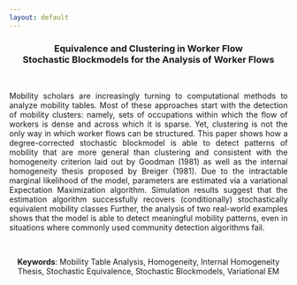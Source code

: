 ```yaml
---
layout: default
---
```


<h3 align="center"> <strong>Equivalence and Clustering in Worker Flow</strong><br>Stochastic Blockmodels for the Analysis of Worker Flows</h3>

&nbsp;
&nbsp;

<p align="justify">Mobility scholars are increasingly turning to computational methods to analyze mobility tables. Most of these approaches start with the detection of mobility clusters: namely, sets of occupations within which the flow of workers is dense and across which it is sparse. Yet, clustering is not the only way in which worker flows can be structured. This paper shows how a degree-corrected stochastic blockmodel is able to detect patterns of mobility that are more general than clustering and consistent with the homogeneity criterion laid out by Goodman (1981) as well as the internal homogeneity thesis proposed by Breiger (1981). Due to the intractable marginal likelihood of the model, parameters are estimated via a variational Expectation Maximization algorithm. Simulation results suggest that the estimation algorithm successfully recovers (conditionally) stochastically equivalent mobility classes Further, the analysis of two real-world examples shows that the model is able to detect meaningful mobility patterns, even in situations where commonly used community detection algorithms fail. 
</p>

&nbsp;

<center>
<strong>Keywords</strong>:  Mobility Table Analysis, Homogeneity, Internal Homogeneity Thesis, Stochastic Equivalence, Stochastic Blockmodels, Variational EM
</center>
